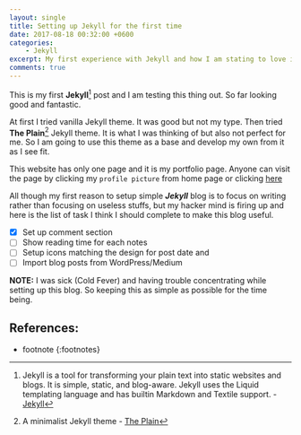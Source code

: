 ```yaml
---
layout: single
title: Setting up Jekyll for the first time
date: 2017-08-18 00:32:00 +0600
categories: 
    - Jekyll
excerpt: My first experience with Jekyll and how I am stating to love it
comments: true
---
```


This is my first **Jekyll**[^1] post and I am testing this thing out. So far looking good and fantastic.

At first I tried vanilla Jekyll theme. It was good but not my type. Then tried **The Plain**[^2] Jekyll theme. It is what I was thinking of but also not perfect for me. So I am going to use this theme as a base and develop my own from it as I see fit. 

This website has only one page and it is my portfolio page. Anyone can visit the page by clicking my `profile picture` from home page or clicking [here](/about)

All though my first reason to setup simple **_Jekyll_** blog is to focus on writing rather than focusing on useless stuffs, but my hacker mind is firing up and here is the list of task I think I should complete to make this blog useful.
- [X] Set up comment section
- [ ] Show reading time for each notes
- [ ] Setup icons matching the design for post date and 
- [ ] Import blog posts from WordPress/Medium 

**NOTE:** I was sick (Cold Fever) and having trouble concentrating while setting up this blog. So keeping this as simple as possible for the time being.

## References:
* footnote 
{:footnotes}


[^1]: Jekyll is a tool for transforming your plain text into static websites and blogs. It is simple, static, and blog-aware. Jekyll uses the Liquid templating language and has builtin Markdown and Textile support. - [Jekyll](http://jekyllrb.com/)

[^2]: A minimalist Jekyll theme - [The Plain](https://github.com/heiswayi/the-plain)
